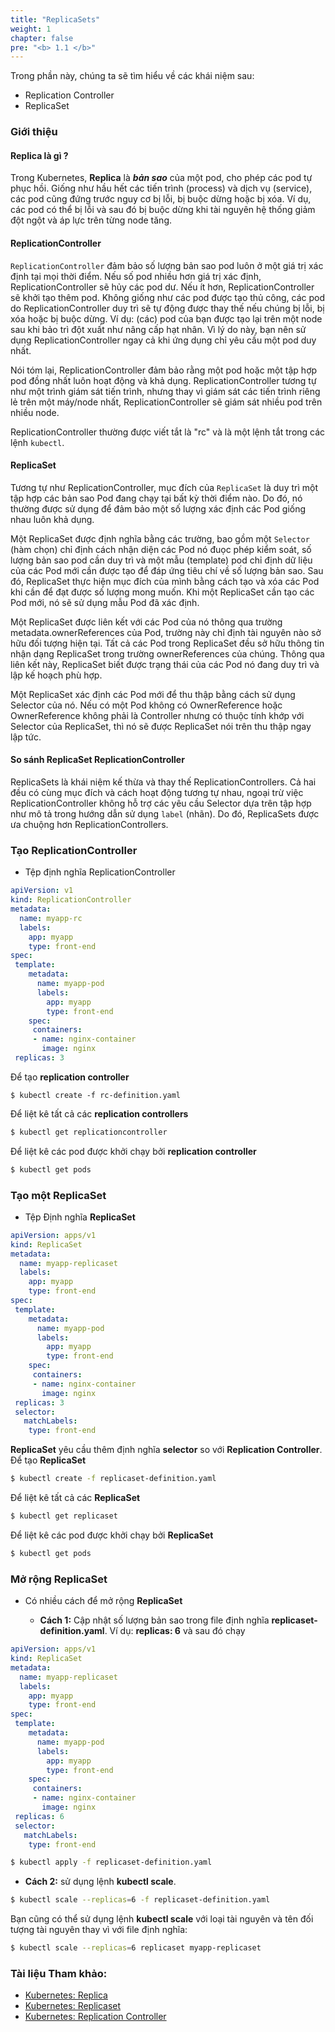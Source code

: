 ```yaml
---
title: "ReplicaSets"
weight: 1
chapter: false
pre: "<b> 1.1 </b>"
---
```


Trong phần này, chúng ta sẽ tìm hiểu về các khái niệm sau:
- Replication Controller
- ReplicaSet

### Giới thiệu
#### Replica là gì ?
Trong Kubernetes, **Replica** là **_bản sao_** của một pod, cho phép các pod tự phục hồi. Giống như hầu hết các tiến trình (process) và dịch vụ (service), các pod cũng đứng trước nguy cơ bị lỗi, bị buộc dừng hoặc bị xóa. Ví dụ, các pod có thể bị lỗi và sau đó bị buộc dừng khi tài nguyên hệ thống giảm đột ngột và áp lực trên từng node tăng.

#### ReplicationController
`ReplicationController` đảm bảo số lượng bản sao pod luôn ở một giá trị xác định tại mọi thời điểm. Nếu số pod nhiều hơn giá trị xác định, ReplicationController sẽ hủy các pod dư. Nếu ít hơn, ReplicationController sẽ khởi tạo thêm pod. Không giống như các pod được tạo thủ công, các pod do ReplicationController duy trì sẽ tự động được thay thế nếu chúng bị lỗi, bị xóa hoặc bị buộc dừng. Ví dụ: (các) pod của bạn được tạo lại trên một node sau khi bảo trì đột xuất như nâng cấp hạt nhân. Vì lý do này, bạn nên sử dụng ReplicationController ngay cả khi ứng dụng chỉ yêu cầu một pod duy nhất.

Nói tóm lại, ReplicationController đảm bảo rằng một pod hoặc một tập hợp pod đồng nhất luôn hoạt động và khả dụng. ReplicationController tương tự như một trình giám sát tiến trình, nhưng thay vì giám sát các tiến trình riêng lẻ trên một máy/node nhất, ReplicationController sẽ giám sát nhiều pod trên nhiều node.

ReplicationController thường được viết tắt là "rc" và là một lệnh tắt trong các lệnh `kubectl`.

#### ReplicaSet
Tương tự như ReplicationController, mục đích của `ReplicaSet` là duy trì một tập hợp các bản sao Pod đang chạy tại bất kỳ thời điểm nào. Do đó, nó thường được sử dụng để đảm bảo một số lượng xác định các Pod giống nhau luôn khả dụng.

Một ReplicaSet được định nghĩa bằng các trường, bao gồm một `Selector` (hàm chọn) chỉ định cách nhận diện các Pod nó đuọc phép kiểm soát, số lượng bản sao pod cần duy trì và một mẫu (template) pod chỉ định dữ liệu của các Pod mới cần được tạo để đáp ứng tiêu chí về số lượng bản sao. Sau đó, ReplicaSet thực hiện mục đích của mình bằng cách tạo và xóa các Pod khi cần để đạt được số lượng mong muốn. Khi một ReplicaSet cần tạo các Pod mới, nó sẽ sử dụng mẫu Pod đã xác định.

Một ReplicaSet được liên kết với các Pod của nó thông qua trường metadata.ownerReferences của Pod, trường này chỉ định tài nguyên nào sở hữu đối tượng hiện tại. Tất cả các Pod trong ReplicaSet đều sở hữu thông tin nhận dạng ReplicaSet trong trường ownerReferences của chúng. Thông qua liên kết này, ReplicaSet biết được trạng thái của các Pod nó đang duy trì và lập kế hoạch phù hợp.

Một ReplicaSet xác định các Pod mới để thu thập bằng cách sử dụng Selector của nó. Nếu có một Pod không có OwnerReference hoặc OwnerReference không phải là Controller nhưng có thuộc tính khớp với Selector của ReplicaSet, thì nó sẽ được ReplicaSet nói trên thu thập ngay lập tức.

#### So sánh ReplicaSet ReplicationController
ReplicaSets là khái niệm kế thừa và thay thế ReplicationControllers. Cả hai đều có cùng mục đích và cách hoạt động tương tự nhau, ngoại trừ việc ReplicationController không hỗ trợ các yêu cầu Selector dựa trên tập hợp như mô tả trong hướng dẫn sử dụng `label` (nhãn). Do đó, ReplicaSets được ưa chuộng hơn ReplicationControllers.

### Tạo ReplicationController
  - Tệp định nghĩa ReplicationController

```yaml
apiVersion: v1
kind: ReplicationController
metadata:
  name: myapp-rc
  labels:
    app: myapp
    type: front-end
spec:
 template:
    metadata:
      name: myapp-pod
      labels:
        app: myapp
        type: front-end
    spec:
     containers:
     - name: nginx-container
       image: nginx
 replicas: 3
```

Để tạo **replication controller**

```
$ kubectl create -f rc-definition.yaml

```

Để liệt kê tất cả các **replication controllers**

```bash
$ kubectl get replicationcontroller
```

Để liệt kê các pod được khởi chạy bởi **replication controller**

```bash
$ kubectl get pods
```

### Tạo một **ReplicaSet**
  - Tệp Định nghĩa **ReplicaSet**

```yaml
apiVersion: apps/v1
kind: ReplicaSet
metadata:
  name: myapp-replicaset
  labels:
    app: myapp
    type: front-end
spec:
 template:
    metadata:
      name: myapp-pod
      labels:
        app: myapp
        type: front-end
    spec:
     containers:
     - name: nginx-container
       image: nginx
 replicas: 3
 selector:
   matchLabels:
    type: front-end
```

**ReplicaSet** yêu cầu thêm định nghĩa **selector** so với **Replication Controller**.
Để tạo **ReplicaSet**

```bash
$ kubectl create -f replicaset-definition.yaml
```

Để liệt kê tất cả các **ReplicaSet**

```bash
$ kubectl get replicaset
```

Để liệt kê các pod được khởi chạy bởi **ReplicaSet**

```bash
$ kubectl get pods
```

### Mở rộng ReplicaSet
- Có nhiều cách để mở rộng **ReplicaSet**

  - **Cách 1:** Cập nhật số lượng bản sao trong file định nghĩa **replicaset-definition.yaml**. Ví dụ: **replicas: 6** và sau đó chạy

```yaml
apiVersion: apps/v1
kind: ReplicaSet
metadata:
  name: myapp-replicaset
  labels:
    app: myapp
    type: front-end
spec:
 template:
    metadata:
      name: myapp-pod
      labels:
        app: myapp
        type: front-end
    spec:
     containers:
     - name: nginx-container
       image: nginx
 replicas: 6
 selector:
   matchLabels:
    type: front-end

```

```bash
$ kubectl apply -f replicaset-definition.yaml
```

  - **Cách 2:** sử dụng lệnh **kubectl scale**.

```bash
$ kubectl scale --replicas=6 -f replicaset-definition.yaml
```

  Bạn cũng có thể sử dụng lệnh **kubectl scale** với loại tài nguyên và tên đối tượng tài nguyên thay vì với file định nghĩa:

```bash
$ kubectl scale --replicas=6 replicaset myapp-replicaset
```

### Tài liệu Tham khảo:
- [Kubernetes: Replica](https://sematext.com/glossary/kubernetes-replica/)
- [Kubernetes: Replicaset](https://kubernetes.io/docs/concepts/workloads/controllers/replicaset/)
- [Kubernetes: Replication Controller](https://kubernetes.io/docs/concepts/workloads/controllers/replicationcontroller/)
